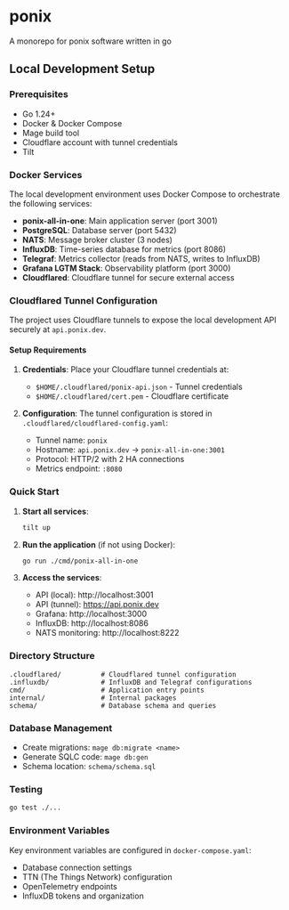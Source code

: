 # ponix

A monorepo for ponix software written in go

## Local Development Setup

### Prerequisites

- Go 1.24+
- Docker & Docker Compose
- Mage build tool
- Cloudflare account with tunnel credentials
- Tilt

### Docker Services

The local development environment uses Docker Compose to orchestrate the following services:

- **ponix-all-in-one**: Main application server (port 3001)
- **PostgreSQL**: Database server (port 5432)
- **NATS**: Message broker cluster (3 nodes)
- **InfluxDB**: Time-series database for metrics (port 8086)
- **Telegraf**: Metrics collector (reads from NATS, writes to InfluxDB)
- **Grafana LGTM Stack**: Observability platform (port 3000)
- **Cloudflared**: Cloudflare tunnel for secure external access

### Cloudflared Tunnel Configuration

The project uses Cloudflare tunnels to expose the local development API securely at `api.ponix.dev`.

#### Setup Requirements

1. **Credentials**: Place your Cloudflare tunnel credentials at:
   - `$HOME/.cloudflared/ponix-api.json` - Tunnel credentials
   - `$HOME/.cloudflared/cert.pem` - Cloudflare certificate

2. **Configuration**: The tunnel configuration is stored in `.cloudflared/cloudflared-config.yaml`:
   - Tunnel name: `ponix`
   - Hostname: `api.ponix.dev` → `ponix-all-in-one:3001`
   - Protocol: HTTP/2 with 2 HA connections
   - Metrics endpoint: `:8080`

### Quick Start

1. **Start all services**:
   ```bash
   tilt up
   ```

2. **Run the application** (if not using Docker):
   ```bash
   go run ./cmd/ponix-all-in-one
   ```

3. **Access the services**:
   - API (local): http://localhost:3001
   - API (tunnel): https://api.ponix.dev
   - Grafana: http://localhost:3000
   - InfluxDB: http://localhost:8086
   - NATS monitoring: http://localhost:8222

### Directory Structure

```
.cloudflared/          # Cloudflared tunnel configuration
.influxdb/             # InfluxDB and Telegraf configurations
cmd/                   # Application entry points
internal/              # Internal packages
schema/                # Database schema and queries
```

### Database Management

- Create migrations: `mage db:migrate <name>`
- Generate SQLC code: `mage db:gen`
- Schema location: `schema/schema.sql`

### Testing

```bash
go test ./...
```

### Environment Variables

Key environment variables are configured in `docker-compose.yaml`:
- Database connection settings
- TTN (The Things Network) configuration
- OpenTelemetry endpoints
- InfluxDB tokens and organization
